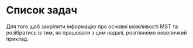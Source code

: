 # Список задач

Для того щоб закріпити інформацію про основні можливості MST та розібратись із тим, як працювати з цим надалі, розглянемо невеличкий приклад.